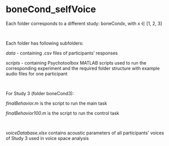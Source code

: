 # boneCond_selfVoice


Each folder corresponds to a different study: boneCondx, with x ∈ [1, 2, 3]


<br/>


Each folder has following subfolders:

*data* - containing .csv files of participants' responses

*scripts* - containing Psychotoolbox MATLAB scripts used to run the corresponding experiment and the required folder structure with example audio files for one participant


<br/>


For Study 3 (folder boneCond3):

*finalBehavior.m* is the script to run the main task

*finalBehavior100.m* is the script to run the control task

<br/>



*voiceDatabase.xlsx* contains acoustic parameters of all participants' voices of Study 3 used in voice space analysis
